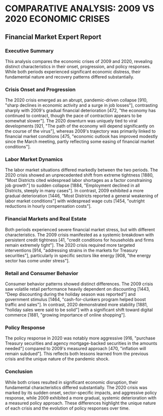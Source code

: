 # COMPARATIVE ANALYSIS: 2009 VS 2020 ECONOMIC CRISES
## Financial Market Expert Report

### Executive Summary
This analysis compares the economic crises of 2009 and 2020, revealing distinct characteristics in their onset, progression, and policy responses. While both periods experienced significant economic distress, their fundamental nature and recovery patterns differed substantially.

### Crisis Onset and Progression
The 2020 crisis emerged as an abrupt, pandemic-driven collapse [910, "sharp declines in economic activity and a surge in job losses"], contrasting sharply with 2009's gradual financial deterioration [472, "the economy has continued to contract, though the pace of contraction appears to be somewhat slower"]. The 2020 downturn was uniquely tied to viral developments [921, "The path of the economy will depend significantly on the course of the virus"], whereas 2009's trajectory was primarily linked to financial market conditions [475, "economic outlook has improved modestly since the March meeting, partly reflecting some easing of financial market conditions"].

### Labor Market Dynamics
The labor market situations differed markedly between the two periods. The 2020 crisis showed an unprecedented shift from extreme tightness [1880, "Most Districts cited widespread labor shortages as a factor constraining job growth"] to sudden collapse [1884, "Employment declined in all Districts, steeply in many cases"]. In contrast, 2009 exhibited a more gradual deterioration [1446, "Most Districts reported a general weakening of labor market conditions"] with widespread wage cuts [1454, "outright reductions in hourly compensation costs"].

### Financial Markets and Real Estate
Both periods experienced severe financial market stress, but with different characteristics. The 2009 crisis manifested as a systemic breakdown with persistent credit tightness [41, "credit conditions for households and firms remain extremely tight"]. The 2020 crisis required more targeted interventions [914, "addressing strains in the markets for Treasury securities"], particularly in specific sectors like energy [908, "the energy sector has come under stress"].

### Retail and Consumer Behavior
Consumer behavior patterns showed distinct differences. The 2009 crisis saw volatile retail performance heavily dependent on discounting [1443, "Deep discounting during the holiday season was reported"] and government stimulus [1464, "cash-for-clunkers program helped boost traffic and sales"]. In contrast, 2020 demonstrated more stability [1881, "holiday sales were said to be solid"] with a significant shift toward digital commerce [1881, "growing importance of online shopping"].

### Policy Response
The policy response in 2020 was notably more aggressive [916, "purchase Treasury securities and agency mortgage-backed securities in the amounts needed"] compared to 2009's measured approach [470, "inflation will remain subdued"]. This reflects both lessons learned from the previous crisis and the unique nature of the pandemic shock.

### Conclusion
While both crises resulted in significant economic disruption, their fundamental characteristics differed substantially. The 2020 crisis was marked by its sudden onset, sector-specific impacts, and aggressive policy response, while 2009 exhibited a more gradual, systemic deterioration with a measured policy approach. These differences highlight the unique nature of each crisis and the evolution of policy responses over time.